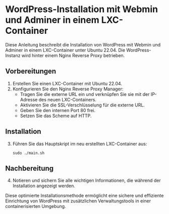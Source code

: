 <h1>WordPress-Installation mit Webmin und Adminer in einem LXC-Container</h1> <p>Diese Anleitung beschreibt die Installation von WordPress mit Webmin und Adminer in einem LXC-Container unter Ubuntu 22.04. Die WordPress-Instanz wird hinter einem Nginx Reverse Proxy betrieben.</p> <h2>Vorbereitungen</h2> <ol> <li>Erstellen Sie einen LXC-Container mit Ubuntu 22.04.</li> <li>Konfigurieren Sie den Nginx Reverse Proxy Manager: <ul> <li>Tragen Sie die externe URL ein und verknüpfen Sie sie mit der IP-Adresse des neuen LXC-Containers.</li> <li>Aktivieren Sie die SSL-Verschlüsselung für die externe URL.</li> <li>Geben Sie den internen Port 80 frei.</li> <li>Setzen Sie das Scheme auf HTTP.</li> </ul> </li> </ol> <h2>Installation</h2> <ol start="3"> <li>Führen Sie das Hauptskript im neu erstellten LXC-Container aus: <pre><code>sudo ./main.sh</code></pre> </li> </ol> <h2>Nachbereitung</h2> <ol start="4"> <li>Notieren und sichern Sie alle wichtigen Informationen, die während der Installation angezeigt werden.</li> </ol> <p>Diese optimierte Installationsmethode ermöglicht eine sichere und effiziente Einrichtung von WordPress mit zusätzlichen Verwaltungstools in einer containerisierten Umgebung.</p>

